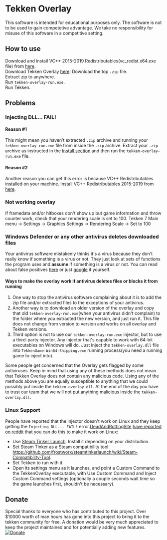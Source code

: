 Tekken Overlay
==============

This software is intended for educational purposes only. The software is not to
be used to gain competetive advantage. We take no responsibility for misuse of
this software in a competitive setting.

How to use
-------

Download and install VC++ 2015-2019 Redistributables(vc_redist.x64.exe file) from [here](https://support.microsoft.com/en-us/help/2977003/the-latest-supported-visual-c-downloads).  
Download Tekken Overlay
[here​​​](https://github.com/TekkenOverlay/TekkenOverlay/releases/latest): Download the top `.zip` file.  
Extract zip to anywhere.  
Run `tekken-overlay-run.exe`.  
Run Tekken.

Problems
--------

### Injecting DLL... FAIL!

#### Reason #1

This might mean you haven’t extracted `.zip` archive and running your `tekken-overlay-run.exe` file
from inside the `.zip` archive. Extract your `.zip` archive as instructed in the
[Install section](https://github.com/TekkenOverlay/TekkenOverlay#install) and
then run the `tekken-overlay-run.exe` file.

#### Reason #2

Another reason you can get this error is because VC++ Redistributables installed on your machine. Install VC++ Redistributables 2015-2019 from [here](https://support.microsoft.com/en-us/help/2977003/the-latest-supported-visual-c-downloads). 

### Not working overlay

If framedata and/or hitboxes don't show up but game information and throw counter work, check that your rendering scale is set to 100.
Tekken 7 Main menu → Settings → Graphics Settings → Rendering Scale → Set to 100

### Windows Defender or any other antivirus deletes downloaded files

Your antivirus software mistakenly thinks it's a virus because they don't really know if something is a virus or not. They just look at sets of functions the program uses and **assume** if something is a virus or not. You can read about false positives [here](https://www.tomsguide.com/news/what-are-false-positives-and-how-to-avoid-them) or just [google](https://www.google.com/search?q=Antivirus+false+positives) it yourself.

#### Ways to make the overlay work if antivirus deletes files or blocks it from running

1. One way to stop the antivirus software complaining about it is to add the zip file and/or extracted files to the exceptions of your antivirus.
2. Another way is to download an older version of the overlay and copy that old `tekken-overlay-run.exe`(when your antivirus didn't complain) to the folder where you extracted the new version, and just run it. This file does not change from version to version and works on all overlay and Tekken versions.
3. Third option is not to use our `tekken-overlay-run.exe` injector, but to use a third-party injector. Any injector that's capable to work with 64-bit executables on Windows will do.
Just inject the `tekken-overlay.dll` file into `TekkenGame-Win64-Shipping.exe` running process(you need a running game to inject into).

Some people get concerned that the Overlay gets flagged by some antiviruses.
Keep in mind that using any of these methods does not mean that Tekken Overlay does not contain any malicious code.
Using any of the methods above you are equally susceptible to anything that we could possibly put inside the `tekken-overlay.dll`.
At the end of the day you have to trust our team that we will not put anything malicious inside the `tekken-overlay.dll`.

### Linux Support

People have reported that the injector doesn't work on Linux and they keep getting the `Injecting DLL... FAIL!` error.[DeadAndRottingSite](https://www.reddit.com/user/DeadAndRottingSite) [have reported on reddit](https://www.reddit.com/r/Tekken/comments/rr7mlz/tekken_7_network_lag_fixes_play_online_with/hqm4uqs/) that you can do this to make it work on Linux:
* Use [Steam Tinker Launch](https://github.com/frostworx/steamtinkerlaunch). Install it depending on your distribution.
* Set Steam Tinker as a Steam compatibility tool: https://github.com/frostworx/steamtinkerlaunch/wiki/Steam-Compatibility-Tool.
* Set Tekken to run with it.
* Open its settings menu as it launches, and point a Custom Command to the TekkenOverlay executable, with Use Custom Command and Inject Custom Command settings (optionally a couple seconds wait time so the game launches first, shouldn't be necessary).

Donate
------

Special thanks to everyone who has contributed to this project. Over \$10000
worth of man hours has gone into this project to bring it to the tekken
community for free. A donation would be very much appreciated to keep the
project maintained and for potentially adding new features.  
[![Donate](https://img.shields.io/badge/Donate-PayPal-green.svg)](https://www.paypal.com/cgi-bin/webscr?cmd=_donations&business=tekkenoverlay%40gmail.com&currency_code=EUR)
